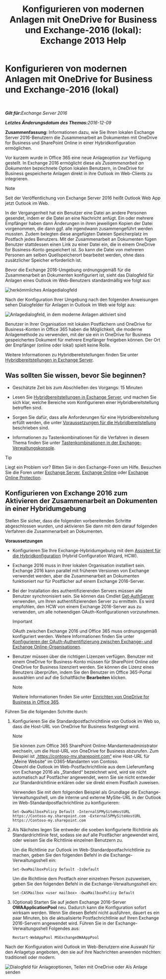 ﻿---
title: 'Konfigurieren von modernen Anlagen mit OneDrive for Business und Exchange-2016 (lokal): Exchange 2013 Help'
TOCTitle: Konfigurieren von modernen Anlagen mit OneDrive for Business und Exchange-2016 (lokal)
ms:assetid: 799518aa-7cfe-4708-92ee-98057ff168f5
ms:mtpsurl: https://technet.microsoft.com/de-de/library/Mt589761(v=EXCHG.150)
ms:contentKeyID: 70319586
ms.date: 01/03/2018
mtps_version: v=EXCHG.150
ms.translationtype: HT
---

# Konfigurieren von modernen Anlagen mit OneDrive for Business und Exchange-2016 (lokal)

 

_<strong>Gilt für:</strong>Exchange Server 2016_

_<strong>Letztes Änderungsdatum des Themas:</strong>2016-12-09_

**Zusammenfassung:** Informationen dazu, wie Sie Ihren lokalen Exchange Server 2016-Benutzern die Zusammenarbeit an Dokumenten mit OneDrive for Business und SharePoint Online in einer Hybridkonfiguration ermöglichen.

Vor kurzem wurde in Office 365 eine neue Anlageoption zur Verfügung gestellt. In Exchange 2016 ermöglicht diese als *Zusammenarbeit an Dokumenten* bezeichnete Option lokalen Benutzern, in OneDrive for Business gespeicherte Anlagen direkt in ihre Outlook im Web-Clients zu integrieren.


> [!NOTE]
> Seit der Veröffentlichung von Exchange Server 2016 heißt Outlook Web App jetzt Outlook im Web.



In der Vergangenheit hat ein Benutzer eine Datei an andere Personen gesendet, indem er die Datei an eine Nachricht anfügt. Ein oder mehrere Empfänger haben dann Änderungen in ihren jeweiligen Kopien der Datei vorgenommen, die dann ggf. alle irgendwann zusammengeführt werden mussten. Zudem belegten diese angefügten Dateien Speicherplatz im Postfach jedes Benutzers. Mit der Zusammenarbeit an Dokumenten fügen Benutzer stattdessen einen Link zu einer Datei ein, die in einem OneDrive for Business-Konto gespeichert ist. So kann die Datei von mehreren Personen am selben Quellspeicherort bearbeitet werden, ohne dass zusätzlicher Speicher erforderlich ist.

Bevor die Exchange 2016-Umgebung ordnungsgemäß für die Zusammenarbeit an Dokumenten konfiguriert ist, sieht das Dialogfeld für Anlagen eines Outlook im Web-Benutzers standardmäßig wie folgt aus:

![herkömmliches Anlagedialogfeld](images/Mt589761.f8c74d70-42f9-48c6-b263-ce6cef8591a8(EXCHG.150).png "herkömmliches Anlagedialogfeld")

Nach der Konfiguration Ihrer Umgebung nach den folgenden Anweisungen sehen Dialogfelder für Anlagen in Outlook im Web wie folgt aus:

![Anlagedialogfeld, in dem moderne Anlagen aktiviert sind](images/Mt589761.89eeae65-ce3a-4c47-b57e-db734a1de95b(EXCHG.150).png "Anlagedialogfeld, in dem moderne Anlagen aktiviert sind")

Benutzer in Ihrer Organisation mit lokalen Postfächern und OneDrive for Business-Konten in Office 365 haben die Möglichkeit, die moderne Anlagemethode zu verwenden, mit der sie ein in OneDrive for Business gespeichertes Dokument für mehrere Empfänger freigeben können. Der Ort der Empfänger (online oder lokal) spielt keine Rolle.

Weitere Informationen zu Hybridbereitstellungen finden Sie unter [Hybridbereitstellungen in Exchange Server](exchange-server-hybrid-deployments-exchange-2013-help.md).

## Was sollten Sie wissen, bevor Sie beginnen?

  - Geschätzte Zeit bis zum Abschließen des Vorgangs: 15 Minuten

  - Lesen Sie [Hybridbereitstellungen in Exchange Server](exchange-server-hybrid-deployments-exchange-2013-help.md), und machen Sie sich klar, welche Bereiche vom Konfigurieren einer Hybridbereitstellung betroffen sind.

  - Sorgen Sie dafür, dass alle Anforderungen für eine Hybridbereitstellung erfüllt werden, die unter [Voraussetzungen für die Hybridbereitstellung](hybrid-deployment-prerequisites-exchange-2013-help.md) beschrieben sind.

  - Informationen zu Tastenkombinationen für die Verfahren in diesem Thema finden Sie unter [Tastenkombinationen in der Exchange-Verwaltungskonsole](https://technet.microsoft.com/de-de/library/jj150484\(v=exchg.150\)).


> [!TIP]
> Liegt ein Problem vor? Bitten Sie in den Exchange-Foren um Hilfe. Besuchen Sie die Foren unter <A href="https://go.microsoft.com/fwlink/p/?linkid=60612">Exchange Server</A>, <A href="https://go.microsoft.com/fwlink/p/?linkid=267542">Exchange Online</A> oder <A href="https://go.microsoft.com/fwlink/p/?linkid=285351">Exchange Online Protection</A>.



## Konfigurieren von Exchange 2016 zum Aktivieren der Zusammenarbeit an Dokumenten in einer Hybridumgebung

Stellen Sie sicher, dass die folgenden vorbereitenden Schritte abgeschlossen wurden, und aktivieren Sie dann mit dem darauf folgenden Verfahren die Zusammenarbeit an Dokumenten.

**Voraussetzungen**

  - Konfigurieren Sie Ihre Exchange-Hybridumgebung mit dem [Assistent für die Hybridkonfiguration](hybrid-configuration-wizard-exchange-2013-help.md) (Hybrid Configuration Wizard, HCW).

  - Exchange 2016 muss in Ihrer lokalen Organisation installiert sein. Exchange 2016 kann parallel mit früheren Versionen von Exchange verwendet werden, aber die Zusammenarbeit an Dokumenten funktioniert nur für Postfächer auf einem Exchange 2016-Server.

  - Bei der Installation des authentifizierenden Servers müssen alle Benutzer synchronisiert sein. Sie können das Cmdlet [Get-AuthServer](https://technet.microsoft.com/de-de/library/jj218613\(v=exchg.150\)) verwenden, um Ihren authentifizierenden Server zu ermitteln. Es wird empfohlen, den HCW von einem Exchange 2016-Server aus zu verwenden, um alle notwendigen OAuth-Konfigurationen vorzunehmen.
    

    > [!IMPORTANT]
    > OAuth zwischen Exchange 2016 und Office 365 muss ordnungsgemäß konfiguriert werden. Weitere Informationen finden Sie unter <A href="https://technet.microsoft.com/de-de/library/dn594521(v=exchg.150)">Konfigurieren der OAuth-Authentifizierung zwischen Exchange- und Exchange Online-Organisationen</A>.



  - Benutzer müssen über die richtigen Lizenzen verfügen. Benutzer mit einem OneDrive for Business-Konto müssen für SharePoint Online oder OneDrive for Business lizenziert werden. Sie können die Lizenz eines Benutzers überprüfen, indem Sie den Benutzer im Office 365-Portal auswählen und auf die Schaltfläche **Bearbeiten** klicken.
    

    > [!NOTE]
    > Weitere Informationen finden Sie unter <A href="http://go.microsoft.com/fwlink/p/?linkid=627455">Einrichten von OneDrive for Business in Office 365</A>.



Führen Sie die folgenden Schritte durch:

1.  Konfigurieren Sie die Standardpostfachrichtlinie von Outlook im Web so, dass die Host-URL von OneDrive for Business festgelegt wird.
    

    > [!NOTE]
    > Sie können zum Office 365 SharePoint Online-Mandantenadministrator wechseln, um die Host-URL von OneDrive for Business abzurufen. Zum Beispiel ist „https://contoso-my.sharepoint.com“ eine Host-URL für „Meine Website“ im O365-Mandanten von Contoso.<BR>Obwohl die Outlook im Web-Postfachrichtlinie aus dem Lieferumfang von Exchange 2016 als „Standard“ bezeichnet wird, wird sie nicht automatisch auf Postfächer angewendet, wenn Sie sie nicht entweder zur Standardrichtlinie erklären oder sie direkt einem Postfach zuweisen.

    
    Verwenden Sie mit dem folgenden Beispiel als Grundlage die Exchange-Verwaltungsshell, um die interne und externe MySite-URL in der Outlook im Web-Standardpostfachrichtlinie zu konfigurieren:
    
        Set-OwaMailboxPolicy Default -InternalSPMySiteHostURL https://Contoso-my.sharepoint.com -ExternalSPMySiteHostURL https://Contoso-my.sharepoint.com

2.  Als Nächstes legen Sie entweder die soeben konfigurierte Richtlinie als Standardrichtlinie fest, sodass sie auf alle Postfächer angewendet wird, oder weisen Sie die Richtlinie einzelnen Benutzern zu.
    
    Um die Richtlinie zur Outlook im Web-Standardpostfachrichtlinie zu machen, geben Sie den folgenden Befehl in die Exchange-Verwaltungsshell ein:
    
        Set-OwaMailboxPolicy Default -IsDefault 
    
    Um die Richtlinie dem Postfach einer einzelnen Person zuzuweisen, geben Sie den folgenden Befehl in die Exchange-Verwaltungsshell ein:
    
        Set-CASMailbox <user mailbox> -OwaMailboxPolicy Default

3.  (Optional) Starten Sie auf jedem Exchange 2016-Server **OWAApplicationPool** neu. Dadurch kann die Konfiguration sofort wirksam werden. Wenn Sie diesen Befehl nicht ausführen, dauert es ein paar Minuten, bis die aktualisierte Postfachrichtlinie auf Ihren Exchange 2016-Servern angewendet wird. Führen Sie in der Exchange-Verwaltungsshell Folgendes aus:
    
        Restart-WebAppPool MSExchangeOWAAppPool

Nach der Konfiguration wird Outlook im Web-Benutzern eine Auswahl für den Anlagetyp angeboten, den sie auf ihre Nachrichten anwenden möchten: traditionell oder modern.

![Dialogfeld für Anlageoptionen, Teilen mit OneDrive oder Als Anlage senden](images/Mt589761.7d2f27c2-3638-479a-a577-029ac61e7d95(EXCHG.150).png "Dialogfeld für Anlageoptionen, Teilen mit OneDrive oder Als Anlage senden")

